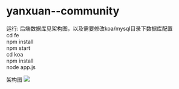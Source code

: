 ﻿# yanxuan--community
 
运行:
后端数据库见架构图，以及需要修改koa/mysql目录下数据库配置  
cd fe  
npm install  
npm start  
cd koa  
npm install  
node app.js  

架构图
<img src="http://111.230.63.143:5000/upload/1.png" />
